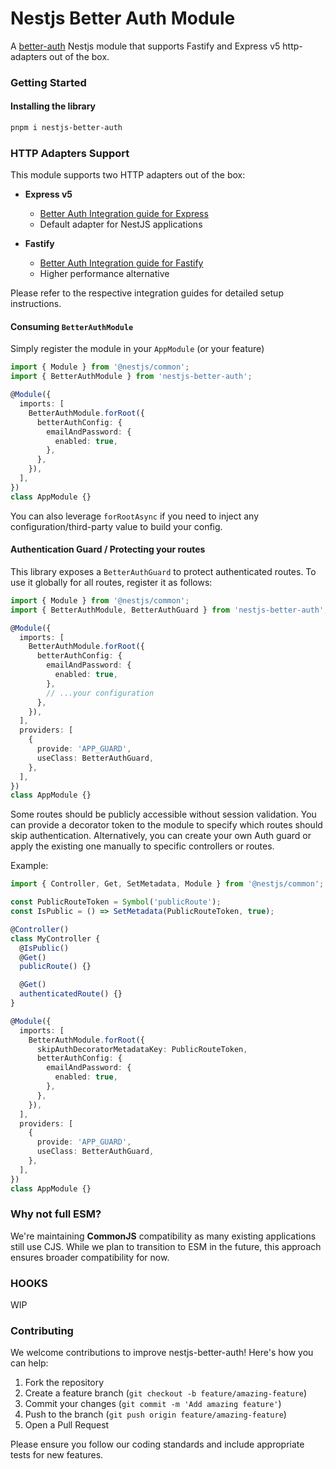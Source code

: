 # Nestjs Better Auth Module

A [better-auth](https://www.better-auth.com/) Nestjs module that supports Fastify and Express v5 http-adapters out of the box.

### Getting Started

#### Installing the library

```sh
pnpm i nestjs-better-auth
```

### HTTP Adapters Support

This module supports two HTTP adapters out of the box:

- **Express v5**

  - [Better Auth Integration guide for Express](https://www.better-auth.com/docs/integrations/express)
  - Default adapter for NestJS applications

- **Fastify**
  - [Better Auth Integration guide for Fastify](https://www.better-auth.com/docs/integrations/fastify)
  - Higher performance alternative

Please refer to the respective integration guides for detailed setup instructions.

#### Consuming `BetterAuthModule`

Simply register the module in your `AppModule` (or your feature)

```typescript
import { Module } from '@nestjs/common';
import { BetterAuthModule } from 'nestjs-better-auth';

@Module({
  imports: [
    BetterAuthModule.forRoot({
      betterAuthConfig: {
        emailAndPassword: {
          enabled: true,
        },
      },
    }),
  ],
})
class AppModule {}
```

You can also leverage `forRootAsync` if you need to inject any configuration/third-party value to build your config.

#### Authentication Guard / Protecting your routes

This library exposes a `BetterAuthGuard` to protect authenticated routes. To use it globally for all routes, register it as follows:

```typescript
import { Module } from '@nestjs/common';
import { BetterAuthModule, BetterAuthGuard } from 'nestjs-better-auth';

@Module({
  imports: [
    BetterAuthModule.forRoot({
      betterAuthConfig: {
        emailAndPassword: {
          enabled: true,
        },
        // ...your configuration
      },
    }),
  ],
  providers: [
    {
      provide: 'APP_GUARD',
      useClass: BetterAuthGuard,
    },
  ],
})
class AppModule {}
```

Some routes should be publicly accessible without session validation. You can provide a decorator token to the module to specify which routes should skip authentication.
Alternatively, you can create your own Auth guard or apply the existing one manually to specific controllers or routes.

Example:

```typescript
import { Controller, Get, SetMetadata, Module } from '@nestjs/common';

const PublicRouteToken = Symbol('publicRoute');
const IsPublic = () => SetMetadata(PublicRouteToken, true);

@Controller()
class MyController {
  @IsPublic()
  @Get()
  publicRoute() {}

  @Get()
  authenticatedRoute() {}
}

@Module({
  imports: [
    BetterAuthModule.forRoot({
      skipAuthDecoratorMetadataKey: PublicRouteToken,
      betterAuthConfig: {
        emailAndPassword: {
          enabled: true,
        },
      },
    }),
  ],
  providers: [
    {
      provide: 'APP_GUARD',
      useClass: BetterAuthGuard,
    },
  ],
})
class AppModule {}
```

### Why not full ESM?

We're maintaining **CommonJS** compatibility as many existing applications still use CJS. While we plan to transition to ESM in the future, this approach ensures broader compatibility for now.

### HOOKS

WIP

### Contributing

We welcome contributions to improve nestjs-better-auth! Here's how you can help:

1. Fork the repository
2. Create a feature branch (`git checkout -b feature/amazing-feature`)
3. Commit your changes (`git commit -m 'Add amazing feature'`)
4. Push to the branch (`git push origin feature/amazing-feature`)
5. Open a Pull Request

Please ensure you follow our coding standards and include appropriate tests for new features.

